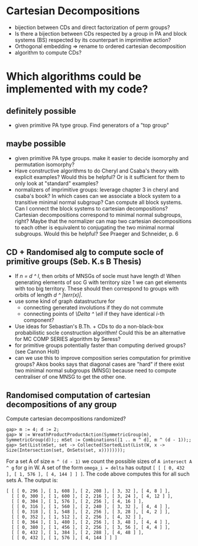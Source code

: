 # Cartesian Decompositions
- bijection between CDs and direct factorization of perm groups?
- Is there a bijection between CDs respected by a group in PA and block systems
  (BS) respected by its counterpart in imprimitive action?
- Orthogonal embedding => rename to ordered cartesian decomposition
- algorithm to compute CDs?

# Which algorithms could be implemented with my code?
## definitely possible
- given primitive PA type group. Find generators of a "top group"

## maybe possible
- given primitive PA type groups. make it easier to decide isomorphy and
  permutation isomorphy?
- Have constructive algorithms to do Cheryl and Csaba's theory with explicit
  examples?  Would this be helpful? Or is it sufficient for them to only look
  at "standard" examples?
- normalizers of imprimitive groups: leverage chapter 3 in cheryl and csaba's
  book? In which cases can we associate a block system to a transitive minimal
  normal subgroup?  Can compute all block systems. Can I connect the block
  systems to cartesian decompositions?  Cartesian decompositions correspond to
  minimal normal subgroups, right? Maybe that the normalizer can map two
  cartesian decompositions to each other is equivalent to conjugating the two
  minimal normal subgroups. Would this be helpful?  See Praeger and Schneider,
  p. 6

## CD + Randomised alg to compute socle of primitive groups (Seb. K.s B Thesis)
- If _n = d ^ l_, then orbits of MNSGs of socle must have length d!
  When generating elements of soc G with territory size 1 we can get
  elements with too big territory. These should then correspond to groups with
  orbits of length _d ^ |terr(x)|_.
- use some kind of graph datastructure for
    - connecting generated involutions if they do not commute
    - connecting points of _\Delta ^ \ell_ if they have identical _i_-th
      component?
- Use ideas for Sebastian's B.Th. + CDs to do a non-black-box probabilistic
  socle construction algorithm!
  Could this be an alternative for MC COMP SERIES algorithm by Seress?
- for primitive groups potentially faster than computing derived groups? (see
  Cannon Holt)
- can we use this to improve composition series computation for primitive
  groups? Akos books says that diagonal cases are "hard" if there exist two
  minimal normal subgroups (MNSG) because need to compute centraliser of one
  MNSG to get the other one.

## Randomised computation of cartesian decompositions of any group

Compute cartesian decompositions randomized?
```
gap> m := 4; d := 2;
gap> W := WreathProductProductAction(SymmetricGroup(m), SymmetricGroup(d));; mSet := Combinations([1 .. m ^ d], m ^ (d - 1));;
gap> Set(List(mSet, set -> Collected(SortedList(List(W, x -> Size(Intersection(set, OnSets(set, x))))))));
```
For a set A of size `m ^ (d - 1)` we count the possible sizes of `A intersect A ^ g` for g in W.
A set of the form `omega_i = delta` has output `[ [ [ 0, 432 ], [ 1, 576 ], [ 4, 144 ] ] ]`.
The code above computes this for all such sets A. The output is:
```
[ [ [ 0, 296 ], [ 1, 608 ], [ 2, 208 ], [ 3, 32 ], [ 4, 8 ] ],
  [ [ 0, 300 ], [ 1, 600 ], [ 2, 216 ], [ 3, 24 ], [ 4, 12 ] ],
  [ [ 0, 304 ], [ 1, 576 ], [ 2, 256 ], [ 4, 16 ] ],
  [ [ 0, 316 ], [ 1, 560 ], [ 2, 240 ], [ 3, 32 ], [ 4, 4 ] ],
  [ [ 0, 318 ], [ 1, 548 ], [ 2, 256 ], [ 3, 28 ], [ 4, 2 ] ],
  [ [ 0, 352 ], [ 1, 512 ], [ 2, 256 ], [ 4, 32 ] ],
  [ [ 0, 364 ], [ 1, 480 ], [ 2, 256 ], [ 3, 48 ], [ 4, 4 ] ],
  [ [ 0, 380 ], [ 1, 456 ], [ 2, 256 ], [ 3, 56 ], [ 4, 4 ] ],
  [ [ 0, 432 ], [ 1, 384 ], [ 2, 288 ], [ 4, 48 ] ],
  [ [ 0, 432 ], [ 1, 576 ], [ 4, 144 ] ] ]
```
